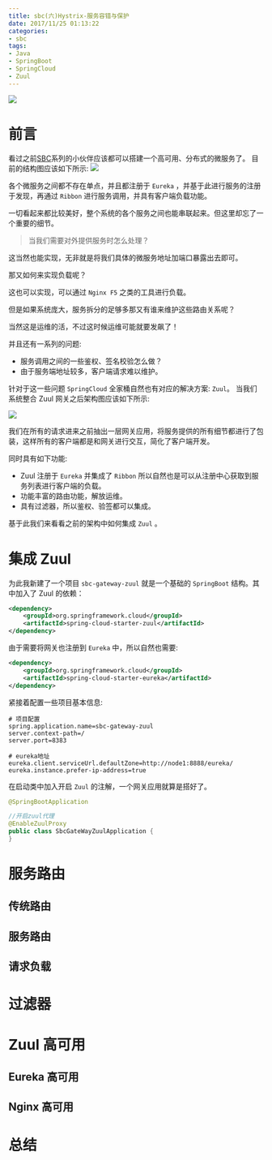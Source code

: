 ```yaml
---
title: sbc(六)Hystrix-服务容错与保护
date: 2017/11/25 01:13:22    
categories: 
- sbc
tags: 
- Java
- SpringBoot
- SpringCloud
- Zuul
---
```


![](https://ws1.sinaimg.cn/large/006tNc79gy1flrejb4pbpj30qo0cuq5s.jpg)

# 前言

看过之前[SBC](https://crossoverjie.top/categories/sbc/)系列的小伙伴应该都可以搭建一个高可用、分布式的微服务了。 目前的结构图应该如下所示:
![](https://ws1.sinaimg.cn/large/006tKfTcly1flvyjrv2unj30dc0gwaaw.jpg)

各个微服务之间都不存在单点，并且都注册于 `Eureka` ，并基于此进行服务的注册于发现，再通过 `Ribbon` 进行服务调用，并具有客户端负载功能。

一切看起来都比较美好，整个系统的各个服务之间也能串联起来。但这里却忘了一个重要的细节。

> 当我们需要对外提供服务时怎么处理？

这当然也能实现，无非就是将我们具体的微服务地址加端口暴露出去即可。

那又如何来实现负载呢？

这也可以实现，可以通过 `Nginx F5` 之类的工具进行负载。

但是如果系统庞大，服务拆分的足够多那又有谁来维护这些路由关系呢？

当然这是运维的活，不过这时候运维可能就要发飙了！

并且还有一系列的问题:

- 服务调用之间的一些鉴权、签名校验怎么做？
- 由于服务端地址较多，客户端请求难以维护。

针对于这一些问题 `SpringCloud` 全家桶自然也有对应的解决方案: `Zuul`。
当我们系统整合 Zuul 网关之后架构图应该如下所示:

![](https://ws2.sinaimg.cn/large/006tKfTcly1flw0fbfukxj30mp0icdgk.jpg)

我们在所有的请求进来之前抽出一层网关应用，将服务提供的所有细节都进行了包装，这样所有的客户端都是和网关进行交互，简化了客户端开发。

同时具有如下功能:

- Zuul 注册于 `Eureka` 并集成了 `Ribbon` 所以自然也是可以从注册中心获取到服务列表进行客户端的负载。
- 功能丰富的路由功能，解放运维。
- 具有过滤器，所以鉴权、验签都可以集成。

基于此我们来看看之前的架构中如何集成 `Zuul` 。

# 集成 Zuul
为此我新建了一个项目 `sbc-gateway-zuul` 就是一个基础的 `SpringBoot` 结构。其中加入了 Zuul 的依赖：

```xml
<dependency>
	<groupId>org.springframework.cloud</groupId>
	<artifactId>spring-cloud-starter-zuul</artifactId>
</dependency>
```

由于需要将网关也注册到 `Eureka` 中，所以自然也需要:

```xml
<dependency>
	<groupId>org.springframework.cloud</groupId>
	<artifactId>spring-cloud-starter-eureka</artifactId>
</dependency>
```

紧接着配置一些项目基本信息:

```properties
# 项目配置
spring.application.name=sbc-gateway-zuul
server.context-path=/
server.port=8383

# eureka地址
eureka.client.serviceUrl.defaultZone=http://node1:8888/eureka/
eureka.instance.prefer-ip-address=true
```

在启动类中加入开启 `Zuul` 的注解，一个网关应用就算是搭好了。

```java
@SpringBootApplication

//开启zuul代理
@EnableZuulProxy
public class SbcGateWayZuulApplication {
}
```

# 服务路由


## 传统路由

## 服务路由

## 请求负载

# 过滤器

# Zuul 高可用

## Eureka 高可用


## Nginx 高可用

# 总结